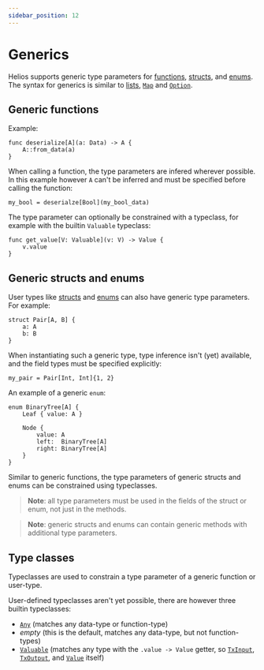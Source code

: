 ```yaml
---
sidebar_position: 12
---
```


# Generics

Helios supports generic type parameters for [functions](./functions), [structs](./structs), and [enums](./enums). The syntax for generics is similar to [lists](./builtins/list.md), [`Map`](./builtins/map.md) and [`Option`](./builtins/option.md).

## Generic functions

Example:

```helios
func deserialize[A](a: Data) -> A {
    A::from_data(a)
}
```

When calling a function, the type parameters are infered wherever possible. In this example however `A` can't be inferred and must be specified before calling the function:

```helios
my_bool = deserialze[Bool](my_bool_data)
```

The type parameter can optionally be constrained with a typeclass, for example with the builtin `Valuable` typeclass:

```helios
func get_value[V: Valuable](v: V) -> Value {
    v.value
}
```

## Generic structs and enums

User types like [structs](./structs) and [enums](./enums) can also have generic type parameters. For example:

```helios
struct Pair[A, B] {
    a: A
    b: B
}
```

When instantiating such a generic type, type inference isn't (yet) available, and the field types must be specified explicitly:

```helios
my_pair = Pair[Int, Int]{1, 2}
```

An example of a generic `enum`:

```helios
enum BinaryTree[A] {
    Leaf { value: A }

    Node {
        value: A
        left:  BinaryTree[A]
        right: BinaryTree[A]
    }
}
```

Similar to generic functions, the type parameters of generic structs and enums can be constrained using typeclasses.

>**Note**: all type parameters must be used in the fields of the struct or enum, not just in the methods.

>**Note**: generic structs and enums can contain generic methods with additional type parameters.

## Type classes

Typeclasses are used to constrain a type parameter of a generic function or user-type.

User-defined typeclasses aren't yet possible, there are however three builtin typeclasses:
* [`Any`](./builtins/any.md) (matches any data-type or function-type)
* *empty* (this is the default, matches any data-type, but not function-types)
* [`Valuable`](./builtins/valuable.md) (matches any type with the `.value -> Value` getter, so [`TxInput`](./builtins/txinput.md), [`TxOutput`](./builtins/txoutput.md), and [`Value`](./builtins/value.md) itself)